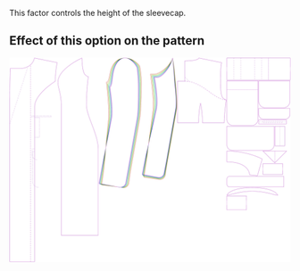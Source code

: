 This factor controls the height of the sleevecap.

## Effect of this option on the pattern

![This image shows the effect of this option by superimposing several variants that have a different value for this option](carlita_sleevecapheight_sample.svg "Effect of this option on the pattern")
